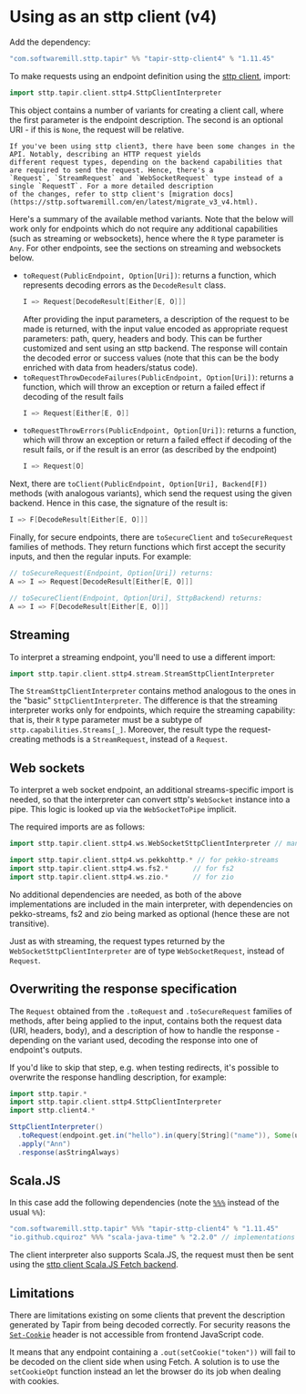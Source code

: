 # Using as an sttp client (v4)

Add the dependency:

```scala
"com.softwaremill.sttp.tapir" %% "tapir-sttp-client4" % "1.11.45"
```

To make requests using an endpoint definition using the [sttp client](https://github.com/softwaremill/sttp), import:

```scala
import sttp.tapir.client.sttp4.SttpClientInterpreter
```

This object contains a number of variants for creating a client call, where the first parameter is the endpoint description.
The second is an optional URI - if this is `None`, the request will be relative.

```{note}
If you've been using sttp client3, there have been some changes in the API. Notably, describing an HTTP request yields
different request types, depending on the backend capabilities that are required to send the request. Hence, there's a
`Request`, `StreamRequest` and `WebSocketRequest` type instead of a single `RequestT`. For a more detailed description 
of the changes, refer to sttp client's [migration docs](https://sttp.softwaremill.com/en/latest/migrate_v3_v4.html).
```

Here's a summary of the available method variants. Note that the below will work only for endpoints which do not 
require any additional capabilities (such as streaming or websockets), hence where the `R` type parameter is `Any`.
For other endpoints, see the sections on streaming and websockets below.

- `toRequest(PublicEndpoint, Option[Uri])`: returns a function, which represents decoding errors as the `DecodeResult`
  class.
  ```scala
  I => Request[DecodeResult[Either[E, O]]] 
  ```
  After providing the input parameters, a description of the request to be made is returned, with the input value
  encoded as appropriate request parameters: path, query, headers and body. This can be further customized and sent 
  using an sttp backend. The response will contain the decoded error or success values (note that this can be the 
  body enriched with data from headers/status code).  
- `toRequestThrowDecodeFailures(PublicEndpoint, Option[Uri])`: returns a function, which will throw an exception or 
  return a failed effect if decoding of the result fails
  ```scala
  I => Request[Either[E, O]] 
  ```
- `toRequestThrowErrors(PublicEndpoint, Option[Uri])`: returns a function, which will throw an exception or
  return a failed effect if decoding of the result fails, or if the result is an error (as described by the endpoint) 
  ```scala
  I => Request[O] 
  ```

Next, there are `toClient(PublicEndpoint, Option[Uri], Backend[F])` methods (with analogous variants), which
send the request using the given backend. Hence in this case, the signature of the result is:

```scala
I => F[DecodeResult[Either[E, O]]]
```

Finally, for secure endpoints, there are `toSecureClient` and `toSecureRequest` families of methods. They return
functions which first accept the security inputs, and then the regular inputs. For example:

```scala
// toSecureRequest(Endpoint, Option[Uri]) returns: 
A => I => Request[DecodeResult[Either[E, O]]] 

// toSecureClient(Endpoint, Option[Uri], SttpBackend) returns:
A => I => F[DecodeResult[Either[E, O]]]
```

## Streaming

To interpret a streaming endpoint, you'll need to use a different import:

```scala
import sttp.tapir.client.sttp4.stream.StreamSttpClientInterpreter
```

The `StreamSttpClientInterpreter` contains method analogous to the ones in the "basic" `SttpClientInterpreter`.
The difference is that the streaming interpreter works only for endpoints, which require the streaming capability:
that is, their `R` type parameter must be a subtype of `sttp.capabilities.Streams[_]`. Moreover, the result type
the request-creating methods is a `StreamRequest`, instead of a `Request`.

## Web sockets

To interpret a web socket endpoint, an additional streams-specific import is needed, so that the interpreter can
convert sttp's `WebSocket` instance into a pipe. This logic is looked up via the `WebSocketToPipe` implicit.

The required imports are as follows:

```scala
import sttp.tapir.client.sttp4.ws.WebSocketSttpClientInterpreter // mandatory

import sttp.tapir.client.sttp4.ws.pekkohttp.* // for pekko-streams
import sttp.tapir.client.sttp4.ws.fs2.*      // for fs2
import sttp.tapir.client.sttp4.ws.zio.*      // for zio
```

No additional dependencies are needed, as both of the above implementations are included in the main interpreter, 
with dependencies on pekko-streams, fs2 and zio being marked as optional (hence these are not transitive).

Just as with streaming, the request types returned by the `WebSocketSttpClientInterpreter` are of type 
`WebSocketRequest`, instead of `Request`.

## Overwriting the response specification

The `Request` obtained from the `.toRequest` and `.toSecureRequest` families of methods, after being applied to the 
input, contains both the request data (URI, headers, body), and a description of how to handle the response -
depending on the variant used, decoding the response into one of endpoint's outputs.

If you'd like to skip that step, e.g. when testing redirects, it's possible to overwrite the response handling 
description, for example:

```scala
import sttp.tapir.*
import sttp.tapir.client.sttp4.SttpClientInterpreter
import sttp.client4.*

SttpClientInterpreter()
  .toRequest(endpoint.get.in("hello").in(query[String]("name")), Some(uri"http://localhost:8080"))
  .apply("Ann")
  .response(asStringAlways)
```

## Scala.JS

In this case add the following dependencies (note the [`%%%`](https://www.scala-js.org/doc/project/dependencies.html) 
instead of the usual `%%`):

```scala
"com.softwaremill.sttp.tapir" %%% "tapir-sttp-client4" % "1.11.45"
"io.github.cquiroz" %%% "scala-java-time" % "2.2.0" // implementations of java.time classes for Scala.JS
```

The client interpreter also supports Scala.JS, the request must then be sent using the
[sttp client Scala.JS Fetch backend](https://sttp.softwaremill.com/en/latest/backends/javascript/fetch.html).

## Limitations

There are limitations existing on some clients that prevent the description generated by Tapir from being decoded 
correctly. For security reasons the [`Set-Cookie`](https://developer.mozilla.org/en-US/docs/Web/HTTP/Headers/Set-Cookie) 
header is not accessible from frontend JavaScript code.

It means that any endpoint containing a `.out(setCookie("token"))` will fail to be decoded on the client side when 
using Fetch. A solution is to use the `setCookieOpt` function instead an let the browser do its job when dealing with 
cookies.
